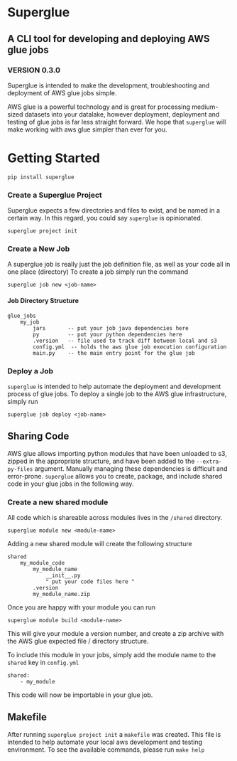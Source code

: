 # Superglue
## A CLI tool for developing and deploying AWS glue jobs
### VERSION 0.3.0

Superglue is intended to make the development, troubleshooting and deployment of AWS glue jobs simple.

AWS glue is a powerful technology and is great for processing medium-sized datasets into your datalake, however
deployment, deployment and testing of glue jobs is far less straight forward. We hope that `superglue` will make working
with aws glue simpler than ever for you.

# Getting Started
```
pip install superglue
```

### Create a Superglue Project

Superglue expects a few directories and files to exist, and be named in a certain way. In this regard, you could say 
`superglue` is opinionated.

```
superglue project init
```

### Create a New Job
A superglue job is really just the job definition file, as well as your code all in one place (directory) To create a job
simply run the command 

```
superglue job new <job-name>
```

#### Job Directory Structure
```
glue_jobs
    my_job
        jars       -- put your job java dependencies here
        py         -- put your python dependencies here
        .version   -- file used to track diff between local and s3
        config.yml  -- holds the aws glue job execution configuration
        main.py    -- the main entry point for the glue job
```

### Deploy a Job
`superglue` is intended to help automate the deployment and development process of glue jobs. To deploy a
single job to the AWS glue infrastructure, simply run

```
superglue job deploy <job-name>
```

## Sharing Code
AWS glue allows importing python modules that have been unloaded to s3, zipped in the appropriate structure, and have been added to the `--extra-py-files` argument. 
Manually managing these dependencies is difficult and error-prone. `superglue` allows you to create, package, 
and include shared code in your glue jobs in the following way. 

### Create a new shared module

All code which is shareable across modules lives in the `/shared` directory. 

```
superglue module new <module-name>
```

Adding a new shared module will create the following structure

```
shared
    my_module_code
        my_module_name
            __init__.py    
            " put your code files here "
        .version
        my_module_name.zip
```

Once you are happy with your module you can run
```
superglue module build <module-name>
```

This will give your module a version number, and create a zip archive with the AWS glue expected
file / directory structure.

To include this module in your jobs, simply add the module name to the `shared` key in `config.yml`
```
shared:
    - my_module
```

This code will now be importable in your glue job.

## Makefile
After running ``superglue project init`` a `makefile` was created. This file is intended to help automate your 
local aws development and testing environment. To see the available commands, please run
``make help``




